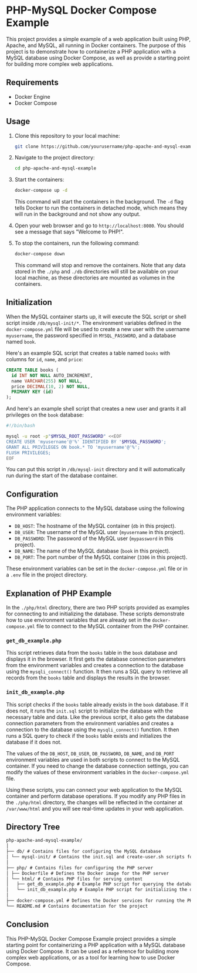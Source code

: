 # PHP-MySQL Docker Compose Example

This project provides a simple example of a web application built using PHP, Apache, and MySQL, all running in Docker containers. The purpose of this project is to demonstrate how to containerize a PHP application with a MySQL database using Docker Compose, as well as provide a starting point for building more complex web applications.

## Requirements

- Docker Engine
- Docker Compose

## Usage

1. Clone this repository to your local machine:

   ```bash
   git clone https://github.com/yourusername/php-apache-and-mysql-example.git
   ```

2. Navigate to the project directory:

   ```bash
   cd php-apache-and-mysql-example
   ```

3. Start the containers:

   ```bash
   docker-compose up -d
   ```

   This command will start the containers in the background. The `-d` flag tells Docker to run the containers in detached mode, which means they will run in the background and not show any output.

4. Open your web browser and go to `http://localhost:8080`. You should see a message that says "Welcome to PHP!".

5. To stop the containers, run the following command:

   ```bash
   docker-compose down
   ```

   This command will stop and remove the containers. Note that any data stored in the `./php` and `./db` directories will still be available on your local machine, as these directories are mounted as volumes in the containers. 

## Initialization

When the MySQL container starts up, it will execute the SQL script or shell script inside `/db/mysql-init/*`. The environment variables defined in the `docker-compose.yml` file will be used to create a new user with the username `myusername`, the password specified in `MYSQL_PASSWORD`, and a database named `book`.

Here's an example SQL script that creates a table named `books` with columns for `id`, `name`, and `price`:

```sql
CREATE TABLE books (
  id INT NOT NULL AUTO_INCREMENT,
  name VARCHAR(255) NOT NULL,
  price DECIMAL(10, 2) NOT NULL,
  PRIMARY KEY (id)
);
```

And here's an example shell script that creates a new user and grants it all privileges on the `book` database:

```sh
#!/bin/bash

mysql -u root -p"$MYSQL_ROOT_PASSWORD" <<EOF
CREATE USER 'myusername'@'%' IDENTIFIED BY '$MYSQL_PASSWORD';
GRANT ALL PRIVILEGES ON book.* TO 'myusername'@'%';
FLUSH PRIVILEGES;
EOF
```

You can put this script in `/db/mysql-init` directory and it will automatically run during the start of the database container.

## Configuration

The PHP application connects to the MySQL database using the following environment variables:

- `DB_HOST`: The hostname of the MySQL container (`db` in this project).
- `DB_USER`: The username of the MySQL user (`myusername` in this project).
- `DB_PASSWORD`: The password of the MySQL user (`mypassword` in this project).
- `DB_NAME`: The name of the MySQL database (`book` in this project).
- `DB_PORT`: The port number of the MySQL container (`3306` in this project).

These environment variables can be set in the `docker-compose.yml` file or in a `.env` file in the project directory.

## Explanation of PHP Example

In the `./php/html` directory, there are two PHP scripts provided as examples for connecting to and initializing the database. These scripts demonstrate how to use environment variables that are already set in the `docker-compose.yml` file to connect to the MySQL container from the PHP container.

### `get_db_example.php`
This script retrieves data from the `books` table in the `book` database and displays it in the browser. It first gets the database connection parameters from the environment variables and creates a connection to the database using the `mysqli_connect()` function. It then runs a SQL query to retrieve all records from the `books` table and displays the results in the browser.

### `init_db_example.php`
This script checks if the `books` table already exists in the `book` database. If it does not, it runs the `init.sql` script to initialize the database with the necessary table and data. Like the previous script, it also gets the database connection parameters from the environment variables and creates a connection to the database using the `mysqli_connect()` function. It then runs a SQL query to check if the `books` table exists and initializes the database if it does not.

The values of the `DB_HOST`, `DB_USER`, `DB_PASSWORD`, `DB_NAME`, and `DB_PORT` environment variables are used in both scripts to connect to the MySQL container. If you need to change the database connection settings, you can modify the values of these environment variables in the `docker-compose.yml` file.

Using these scripts, you can connect your web application to the MySQL container and perform database operations. If you modify any PHP files in the `./php/html` directory, the changes will be reflected in the container at `/var/www/html` and you will see real-time updates in your web application.

## Directory Tree
```markdown
php-apache-and-mysql-example/
│
├── db/ # Contains files for configuring the MySQL database
│ └── mysql-init/ # Contains the init.sql and create-user.sh scripts for initializing the database
│
├── php/ # Contains files for configuring the PHP server
│ ├── Dockerfile # Defines the Docker image for the PHP server
│ └── html/ # Contains PHP files for serving content
│   ├── get_db_example.php # Example PHP script for querying the database
│   └── init_db_example.php # Example PHP script for initializing the database
│
├── docker-compose.yml # Defines the Docker services for running the PHP, Apache, and MySQL containers
└── README.md # Contains documentation for the project
```

## Conclusion

This PHP-MySQL Docker Compose Example project provides a simple starting point for containerizing a PHP application with a MySQL database using Docker Compose. It can be used as a reference for building more complex web applications, or as a tool for learning how to use Docker Compose.